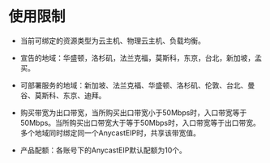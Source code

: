  

# 使用限制

* 当前可绑定的资源类型为云主机、物理云主机、负载均衡。

* 宣告的地域：华盛顿，洛杉矶，法兰克福，莫斯科，东京，台北，新加坡，孟买。

* 可部署服务的地域：新加坡、法兰克福、华盛顿、洛杉矶、伦敦、台北、曼谷、莫斯科、东京、迪拜。

* 购买带宽为出口带宽，当所购买出口带宽小于50Mbps时，入口带宽等于50Mbps。当所购买出口带宽大于等于50Mbps时，入口带宽等于出口带宽。多个地域同时绑定同一个AnycastEIP时，共享该带宽值。

* 产品配额：各账号下的AnycastEIP默认配额为10个。

